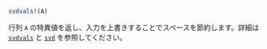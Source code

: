 ```julia
svdvals!(A)
```

行列 `A` の特異値を返し、入力を上書きすることでスペースを節約します。詳細は [`svdvals`](@ref) と [`svd`](@ref) を参照してください。

